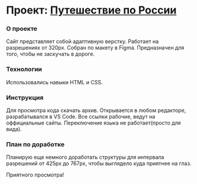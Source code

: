 # Проект: [Путешествие по России](https://scanlin-prog.github.io/russian-travel/ "Сайт от Ротаря")

### О проекте
   
   Сайт представляет собой адаптивную верстку. Работает на разрешениях от 320px.
   Собран по макету в Figma.
   Предназначен для того, чтобы не заскучать в дороге.

### Технологии
   
   Использовались навыки HTML и CSS.

### Инструкция
   
   Для просмотра кода скачать архив. Открывается в любом редакторе, разрабатывался в VS Code.
   Все ссылки рабочие, ведут на оффициальные сайты. Переключение языка не работает(просто для вида).

### План по доработке
 
   Планирую еще немного доработать структуры для интервала разрешений от 425px до 767px, чтобы выглядело куда приятнее на глаз.

 Приятного просмотра!



